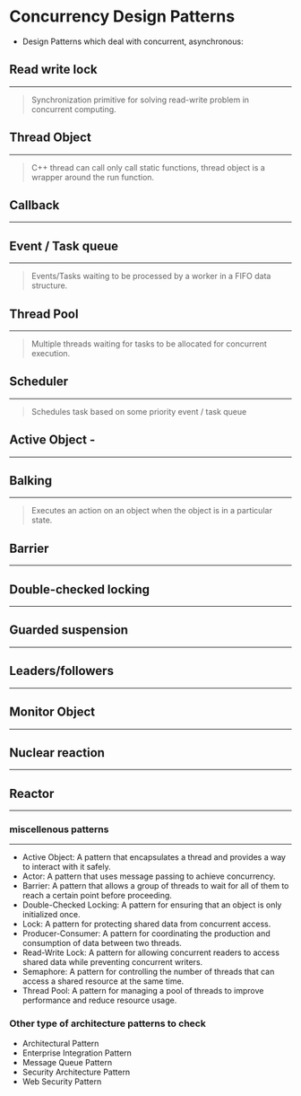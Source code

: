 # Concurrency Design Patterns
* Design Patterns which deal with concurrent, asynchronous:

## Read write lock
----------------
> Synchronization primitive for solving read-write problem in concurrent computing.


## Thread Object 
----------------
> C++ thread can call only call static functions, thread object is a wrapper around the run function.


## Callback
----------------
>

## Event / Task queue 
----------------
> Events/Tasks waiting to be processed by a worker in a FIFO data structure.


## Thread Pool
----------------
> Multiple threads waiting for tasks to be allocated for concurrent execution.


## Scheduler 
----------------
> Schedules task based on some priority event / task queue


## Active Object -
----------------
>

## Balking 
----------------
> Executes an action on an object when the object is in a particular state.



## Barrier 
----------------
>


## Double-checked locking
----------------
>


## Guarded suspension 
----------------
>

## Leaders/followers 
----------------
>

## Monitor Object
----------------
>


## Nuclear reaction
----------------
>

## Reactor
----------------
>




### miscellenous patterns
----------------
* Active Object: A pattern that encapsulates a thread and provides a way to interact with it safely.
* Actor: A pattern that uses message passing to achieve concurrency.
* Barrier: A pattern that allows a group of threads to wait for all of them to reach a certain point before proceeding.
* Double-Checked Locking: A pattern for ensuring that an object is only initialized once.
* Lock: A pattern for protecting shared data from concurrent access.
* Producer-Consumer: A pattern for coordinating the production and consumption of data between two threads.
* Read-Write Lock: A pattern for allowing concurrent readers to access shared data while preventing concurrent writers.
* Semaphore: A pattern for controlling the number of threads that can access a shared resource at the same time.
* Thread Pool: A pattern for managing a pool of threads to improve performance and reduce resource usage.

### Other type of architecture patterns to check
* Architectural Pattern
* Enterprise Integration Pattern
* Message Queue Pattern
* Security Architecture Pattern
* Web Security Pattern